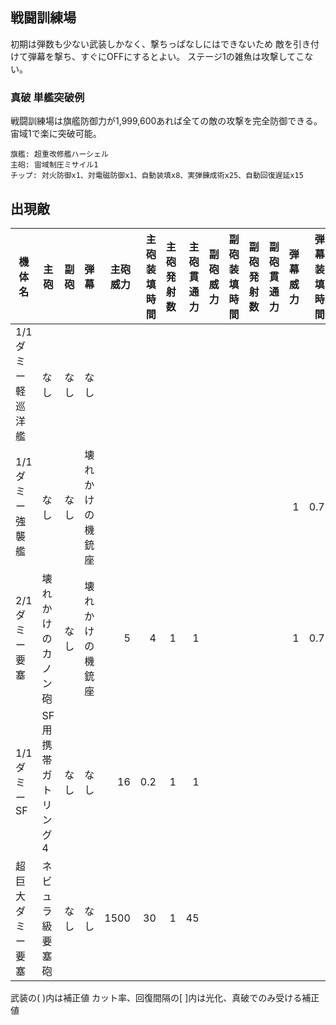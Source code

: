 ## 戦闘訓練場

初期は弾数も少ない武装しかなく、撃ちっぱなしにはできないため
敵を引き付けて弾幕を撃ち、すぐにOFFにするとよい。
ステージ1の雑魚は攻撃してこない。

### 真破 単艦突破例

戦闘訓練場は旗艦防御力が1,999,600あれば全ての敵の攻撃を完全防御できる。
宙域1で楽に突破可能。

```
旗艦: 超重改修艦ハーシェル
主砲: 宙域制圧ミサイル1
チップ: 対火防御x1、対電磁防御x1、自動装填x8、実弾錬成術x25、自動回復遅延x15
```

## 出現敵

<ul class="enemies-list"></ul>

| 機体名            | 主砲                | 副砲 | 弾幕             | 主砲威力 | 主砲装填時間 | 主砲発射数 | 主砲貫通力 | 副砲威力 | 副砲装填時間 | 副砲発射数 | 副砲貫通力 | 弾幕威力 | 弾幕装填時間 | 弾幕発射数 | 弾幕貫通力 | 機関      | 設計図         | 実弾カット | Eカット | 爆風カット | 回避率 | 爆風回避率 | 回復間隔   | 登場ステージ      |
|-------------------|---------------------|------|------------------|---------:|-------------:|-----------:|-----------:|---------:|-------------:|-----------:|-----------:|---------:|-------------:|-----------:|-----------:|-----------|----------------|-----------:|--------:|-----------:|-------:|-----------:|------------|-------------------|
| 1/1ダミー軽巡洋艦 | なし                | なし | なし             |          |              |            |            |          |              |            |            |          |              |            |            | 軽燃料炉A | ダミー隕石     |    0%[60%] | 0%[60%] |         0% |     0% |         0% | なし[30秒] | 1、2              |
| 1/1ダミー強襲艦   | なし                | なし | 壊れかけの機銃座 |          |              |            |            |          |              |            |            |        1 |          0.7 |          1 |          1 | 軽燃料炉A | ダミー戦艦     |    0%[60%] | 0%[60%] |         0% |     0% |         0% | なし[30秒] | 1ボス、2          |
| 2/1ダミー要塞     | 壊れかけのカノン砲  | なし | 壊れかけの機銃座 |        5 |            4 |          1 |          1 |          |              |            |            |        1 |          0.7 |          1 |          1 | 軽燃料炉B | 試作宇宙戦艦改 |    0%[60%] | 0%[60%] |         0% |     0% |         0% | なし[30秒] | 2ボス             |
| 1/1ダミーSF       | SF用携帯ガトリング4 | なし | なし             |       16 |          0.2 |          1 |          1 |          |              |            |            |          |              |            |            | 軽燃料炉A | ダミーSF       |    0%[60%] | 0%[60%] |         0% |     0% |         0% | なし[30秒] | 2裏ボス(覚醒以下) |
| 超巨大ダミー要塞  | ネビュラ級要塞砲    | なし | なし             |     1500 |           30 |          1 |         45 |          |              |            |            |          |              |            |            | 軽燃料炉A | ダミー要塞     |    0%[60%] | 0%[60%] |         0% |     0% |         0% | なし[30秒] | 2裏ボス(光化以上) |

武装の( )内は補正値
カット率、回復間隔の[ ]内は光化、真破でのみ受ける補正値
